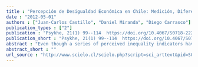 ```yaml
---
title : "Percepción de Desigualdad Económica en Chile: Medición, Diferencias y Determinantes"
date : "2012-05-01"
authors : ["Juan-Carlos Castillo", "Daniel Miranda", "Diego Carrasco"]
publication_types : ["2"]
publication : "Psykhe, 21(1) 99--114  https://doi.org/10.4067/S0718-22282012000100007"
publication_short : "Psykhe, 21(1) 99--114  https://doi.org/10.4067/S0718-22282012000100007"
abstract : "Even though a series of perceived inequality indicators have been used in survey research, to date there is no research comparing these indicators. Using data from the 2009 Chilean ISSP national representative survey (N = 1,505), this research compared 3 measures of inequality perception and analyzed the influence of status, political position and evaluation of wage justice on perceptual variables, through correlation and regression methods. Results showed that the perceptual indicators are weakly associated with each other and, therefore, they can be regarded as covering different aspects of inequality perception. Furthermore, socioeconomic status had a direct influence on inequality perception, whereas those that evaluate their salary as fair tend to perceive less inequality. The consequences and projections of the study are addressed in the final discussion."
abstract_short : ""
url_source : "http://www.scielo.cl/scielo.php?script=sci_arttext&pid=S0718-22282012000100007&lng=en&nrm=iso&tlng=en"
---
```

